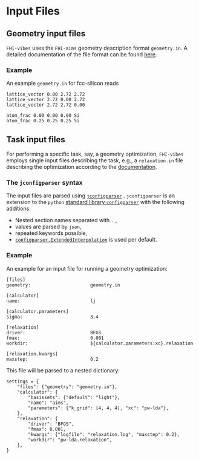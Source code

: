 Input Files
===

## Geometry input files
`FHI-vibes` uses the `FHI-aims` geometry description format `geometry.in`. A detailed documentation of the file format can be found [here](https://doi.org/10.1016/j.cpc.2009.06.022).

### Example
An example `geometry.in` for fcc-silicon reads
```
lattice_vector 0.00 2.72 2.72
lattice_vector 2.72 0.00 2.72
lattice_vector 2.72 2.72 0.00

atom_frac 0.00 0.00 0.00 Si
atom_frac 0.25 0.25 0.25 Si
```

## Task input files
For performing a specific task, say, a geometry optimization, `FHI-vibes` employs single input files describing the task, e.g., a `relaxation.in` file describing the optimization according to the [documentation](relaxation.md).

### The `jconfigparser` syntax
The input files are parsed using [`jconfigparser`](https://pypi.org/project/jconfigparser/) . `jconfigparser` is an extension to the `python` [standard library `configparser`](https://docs.python.org/3/library/configparser.html) with the following additions:

- Nested section names separated with `.` ,
- values are parsed by `json`,
- repeated keywords possible,
- [`configparser.ExtendedInterpolation`](https://docs.python.org/3/library/configparser.html#configparser.ExtendedInterpolation) is used per default.

### Example

An example for an input file for running a geometry optimization:

```
[files]
geometry:                      geometry.in

[calculator]
name:                          lj

[calculator.parameters]
sigma:                         3.4

[relaxation]
driver:                        BFGS
fmax:                          0.001
workdir:                       ${calculator.parameters:xc}.relaxation

[relaxation.kwargs]
maxstep:                       0.2
```

This file will be parsed to a nested dictionary:

```
settings = {
    "files": {"geometry": "geometry.in"},
    "calculator": {
        "basissets": {"default": "light"},
        "name": "aims",
        "parameters": {"k_grid": [4, 4, 4], "xc": "pw-lda"},
    },
    "relaxation": {
        "driver": "BFGS",
        "fmax": 0.001,
        "kwargs": {"logfile": "relaxation.log", "maxstep": 0.2},
        "workdir": "pw-lda.relaxation",
    },
}
```